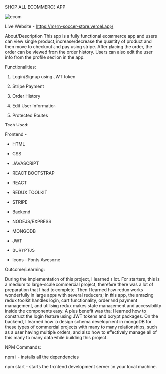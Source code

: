 SHOP ALL ECOMMERCE APP

![ecom](https://user-images.githubusercontent.com/87212082/164389136-b26e58d6-caac-4752-9d3d-97e0b97e70f5.png)

Live Website - https://mern-soccer-store.vercel.app/

About/Description
This app is a fully functional ecommerce app and users can view single product, increase/decrease the quantity of product and then move to checkout and pay using stripe. After placing the order, the order can be viewed from the order history. Users can also edit the user info from the profile section in the app.

Functionalities:


1. Login/Signup using JWT token

2. Stripe Payment

3. Order History

4. Edit User Information

5. Protected Routes


Tech Used:

Frontend -

- HTML

- CSS

- JAVASCRIPT

- REACT BOOTSTRAP

- REACT

- REDUX TOOLKIT

- STRIPE

- Backend

- NODEJS/EXPRESS

- MONGODB

- JWT

- BCRYPTJS

- Icons - Fonts Awesome

Outcome/Learning:

During the implementation of this project, I learned a lot. For starters, this is a medium to large-scale commercial project, therefore there was a lot of preparation that I had to complete. Then I learned how redux works wonderfully in large apps with several reducers; in this app, the amazing redux toolkit handles login, cart functionality, order and payment management, and utilising redux makes state management and accessibility inside the components easy. A plus benefit was that I learned how to construct the login feature using JWT tokens and bcrypt packages. On the backend, I learned how to design schema development in mongoDB for these types of commercial projects with many to many relationships, such as a user having multiple orders, and also how to effectively manage all of this many to many data while building this project.

NPM Commands:

npm i - installs all the dependencies

npm start - starts the frontend development server on your local machine.
